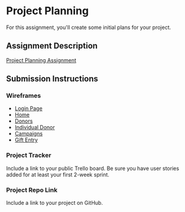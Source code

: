 # Project Planning
For this assignment, you'll create some initial plans for your project.

## Assignment Description
[Project Planning Assignment](https://education.launchcode.org/liftoff/modules/assignments/project-planning)

## Submission Instructions

### Wireframes

* [Login Page](https://github.com/cmfournier/liftoff-assignments/blob/master/P3-Project_Planning/1_login.jpg)
* [Home](https://github.com/cmfournier/liftoff-assignments/blob/master/P3-Project_Planning/2_Home.jpg)
* [Donors](https://github.com/cmfournier/liftoff-assignments/blob/master/P3-Project_Planning/3_Donors.jpg)
* [Individual Donor](https://github.com/cmfournier/liftoff-assignments/blob/master/P3-Project_Planning/4_Ind_Donor.jpg)
* [Campaigns](https://github.com/cmfournier/liftoff-assignments/blob/master/P3-Project_Planning/5_Campaigns.jpg)
* [Gift Entry](https://github.com/cmfournier/liftoff-assignments/blob/master/P3-Project_Planning/6_Gift_Entry.jpg)

### Project Tracker

Include a link to your public Trello board. Be sure you have user stories added for at least your first 2-week sprint.

### Project Repo Link

Include a link to your project on GitHub.
